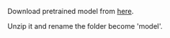Download pretrained model from [here](https://github.com/tensorflow/models/blob/master/research/deeplab/g3doc/model_zoo.md).

Unzip it and rename the folder become 'model'.
